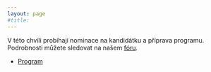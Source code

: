 ```yaml
---
layout: page
#title: 
---
```

V této chvíli probíhají nominace na kandidátku a příprava programu. Podrobnosti 
můžete sledovat na našem [fóru](https://forum.pirati.cz/viewforum.php?f=412).

- [Program](https://www.pirati.cz/program/)
